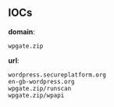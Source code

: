 
## IOCs

__domain__:

```text
wpgate.zip
```
__url__:

```text
wordpress.secureplatform.org
en-gb-wordpress.org
wpgate.zip/runscan
wpgate.zip/wpapi
```